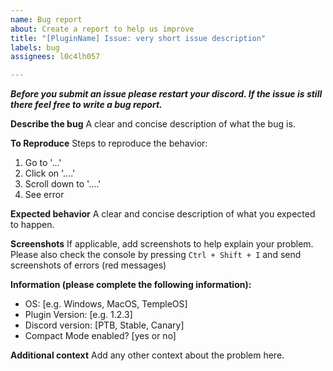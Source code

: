 ```yaml
---
name: Bug report
about: Create a report to help us improve
title: "[PluginName] Issue: very short issue description"
labels: bug
assignees: l0c4lh057

---
```


_**Before you submit an issue please restart your discord. If the issue is still there feel free to write a bug report.**_

**Describe the bug**
A clear and concise description of what the bug is.

**To Reproduce**
Steps to reproduce the behavior:
1. Go to '...'
2. Click on '....'
3. Scroll down to '....'
4. See error

**Expected behavior**
A clear and concise description of what you expected to happen.

**Screenshots**
If applicable, add screenshots to help explain your problem.
Please also check the console by pressing `Ctrl + Shift + I` and send screenshots of errors (red messages)

**Information (please complete the following information):**
 - OS: [e.g. Windows, MacOS, TempleOS]
 - Plugin Version: [e.g. 1.2.3]
 - Discord version: [PTB, Stable, Canary]
 - Compact Mode enabled? [yes or no]

**Additional context**
Add any other context about the problem here.
